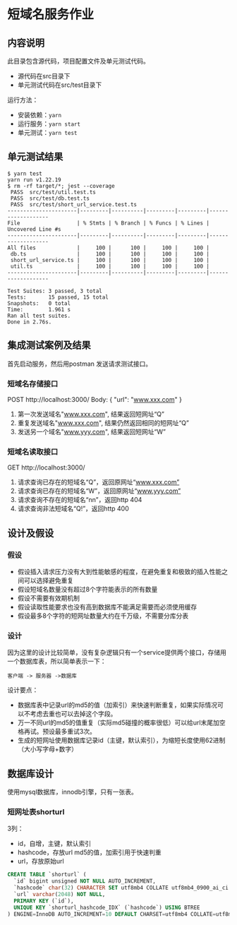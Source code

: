# 短域名服务作业

## 内容说明
此目录包含源代码，项目配置文件及单元测试代码。
 - 源代码在src目录下
 - 单元测试代码在src/test目录下

 运行方法：
  - 安装依赖：```yarn```
  - 运行服务：```yarn start```
  - 单元测试：```yarn test```

## 单元测试结果

```
$ yarn test
yarn run v1.22.19
$ rm -rf target/*; jest --coverage
 PASS  src/test/util.test.ts
 PASS  src/test/db.test.ts
 PASS  src/test/short_url_service.test.ts
----------------------|---------|----------|---------|---------|-------------------
File                  | % Stmts | % Branch | % Funcs | % Lines | Uncovered Line #s 
----------------------|---------|----------|---------|---------|-------------------
All files             |     100 |      100 |     100 |     100 |                   
 db.ts                |     100 |      100 |     100 |     100 |                   
 short_url_service.ts |     100 |      100 |     100 |     100 |                   
 util.ts              |     100 |      100 |     100 |     100 |                   
----------------------|---------|----------|---------|---------|-------------------

Test Suites: 3 passed, 3 total
Tests:       15 passed, 15 total
Snapshots:   0 total
Time:        1.961 s
Ran all test suites.
Done in 2.76s.
```

## 集成测试案例及结果
首先启动服务，然后用postman 发送请求测试接口。

### 短域名存储接口
POST http://localhost:3000/
Body: {
    "url": "www.xxx.com"
}

  1. 第一次发送域名"www.xxx.com", 结果返回短网址“Q”
  2. 重复发送域名"www.xxx.com", 结果仍然返回相同的短网址“Q”
  3. 发送另一个域名"www.yyy.com", 结果返回短网址“W”

### 短域名读取接口
GET http://localhost:3000/<short URL>

  1. 请求查询已存在的短域名“Q”，返回原网址“www.xxx.com”
  2. 请求查询已存在的短域名“W”，返回原网址“www.yyy.com”
  3. 请求查询不存在的短域名“nn”，返回http 404
  4. 请求查询非法短域名“Q!”，返回http 400

## 设计及假设

### 假设
  - 假设插入请求压力没有大到性能敏感的程度，在避免重复和极致的插入性能之间可以选择避免重复
  - 假设短域名数量没有超过8个字符能表示的所有数量
  - 假设不需要有效期机制
  - 假设读取性能要求也没有高到数据库不能满足需要而必须使用缓存
  - 假设最多8个字符的短网址数量大约在千万级，不需要分库分表

### 设计
因为这里的设计比较简单，没有复杂逻辑只有一个service提供两个接口，存储用一个数据库表，所以简单表示一下：
```
客户端 -> 服务器 ->数据库
```
设计要点：
  - 数据库表中记录url的md5的值（加索引）来快速判断重复，如果实际情况可以不考虑去重也可以去掉这个字段。
  - 万一不同url的md5的值重复（实际md5碰撞的概率很低）可以给url末尾加空格再试。预设最多重试3次。
  - 生成的短网址使用数据库记录id（主键，默认索引），为缩短长度使用62进制（大小写字母+数字）

## 数据库设计
使用mysql数据库，innodb引擎，只有一张表。
### 短网址表shorturl
3列：
  - id，自增，主键，默认索引
  - hashcode，存放url md5的值，加索引用于快速判重
  - url，存放原始url

```SQL
CREATE TABLE `shorturl` (
  `id` bigint unsigned NOT NULL AUTO_INCREMENT,
  `hashcode` char(32) CHARACTER SET utf8mb4 COLLATE utf8mb4_0900_ai_ci NOT NULL,
  `url` varchar(2048) NOT NULL,
  PRIMARY KEY (`id`),
  UNIQUE KEY `shorturl_hashcode_IDX` (`hashcode`) USING BTREE
) ENGINE=InnoDB AUTO_INCREMENT=10 DEFAULT CHARSET=utf8mb4 COLLATE=utf8mb4_0900_ai_ci;
```